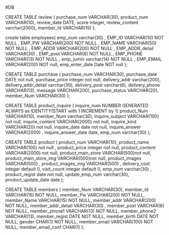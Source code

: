 #DB

CREATE TABLE review (
	purchase_num VARCHAR(30),
	product_num VARCHAR(10),
	review_date DATE,
	score integer,
	review_content varchar(2000),
	member_Id VARCHAR(15)
	);

create table employees(
	emp_num 	varchar(30) ,
	EMP_ID  	VARCHAR(10) NOT NULL ,
	EMP_PW  	VARCHAR(200) NOT NULL ,
	EMP_NAME  	VARCHAR(50)  NOT NULL ,
	EMP_ADDR  	VARCHAR(200) NOT NULL ,
	EMP_ADDR_detail	VARCHAR(30) ,
	EMP_post	VARCHAR(6) NOT NULL ,
	EMP_PHONE   VARCHAR(13)  NOT NULL ,
	emp_jumin 	varchar(14) NOT NULL ,
	EMP_EMAIL   VARCHAR(200) NOT null,
	emp_enter_date Date NOT null
	);


CREATE TABLE purchase (
	purchase_num VARCHAR(30),
	purchase_date DATE not null,
	purchase_price integer not null,
	delivery_addr varchar(200),
	delivery_addr_detail varchar(30),
	delivery_post varchar(6),
	delivery_phone VARCHAR(13),
	message VARCHAR(200),
	purchase_status VARCHAR(20),
	member_Num VARCHAR(30)
	);

CREATE TABLE product_inquire (
inquire_num NUMBER GENERATED ALWAYS as IDENTITY(START with 1 INCREMENT by 1)
	product_Num VARCHAR(10),
	member_Num varchar(30),
	inquire_subject VARCHAR(100) not null,
	inquire_content VARCHAR(2000) not null,
	inquire_kind VARCHAR(20) not null,
	inquire_date date not null,
	inquire_answer VARCHAR(2000) ,
	inquire_answer_date date,
	emp_num varchar(30) 
	);

CREATE TABLE product (
	product_num VARCHAR(10),
	product_name VARCHAR(100) not null ,
	product_price integer not null,
	product_content VARCHAR(2000) not null,
	product_main_store VARCHAR(500)not null,
	product_main_store_img VARCHAR(500)not null,
	product_images VARCHAR(500) ,
	product_images_img VARCHAR(500) ,
	delivery_cost integer default 0,
	visit_count integer default 0,
	emp_num varchar(30) ,
	product_regist date not null,
	update_emp_num varchar(30),
	product_update_date date
	);

CREATE TABLE members (
	member_Num VARCHAR(30),
	member_Id VARCHAR(15) NOT NULL,
	member_Pw VARCHAR(200) NOT NULL,
	member_Name VARCHAR(15) NOT NULL,
	member_addr VARCHAR(200) NOT NULL,
	member_addr_detail VARCHAR(30) ,
	member_post VARCHAR(6) NOT NULL,
	member_phone1 VARCHAR(13) NOT NULL,
	member_phone2 VARCHAR(13),
	member_regist DATE NOT NULL, 
	member_birth DATE NOT NULL, 
	gender CHAR(1)  NOT NULL,
	member_email VARCHAR(100) NOT NULL,
	member_email_conf CHAR(1)
    );
